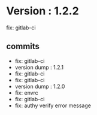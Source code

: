 # Version : 1.2.2

fix: gitlab-ci

## commits

* fix: gitlab-ci
* version dump : 1.2.1
* fix: gitlab-ci
* fix: gitlab-ci
* version dump : 1.2.0
* fix: envrc
* fix: gitlab-ci
* fix: authy verify error message
